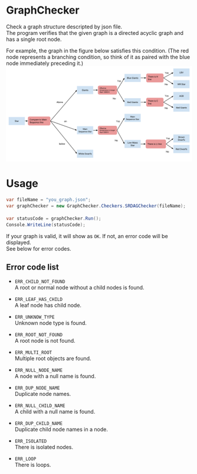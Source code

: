# GraphChecker
Check a graph structure descripted by json file.  
The program verifies that the given graph is a directed acyclic graph and has a single root node.

For example, the graph in the figure below satisfies this condition. (The red node represents a branching condition, so think of it as paired with the blue node immediately preceding it.)  
![Sub types of star](https://github.com/atsuhiron/GraphChecker/blob/main/GraphChecker/GraphChecker/img/star_category.en.png)

# Usage
```C#
var fileName = "you_graph.json";
var graphChecker = new GraphChecker.Checkers.SRDAGChecker(fileName);

var statusCode = graphChecker.Run();
Console.WriteLine(statusCode);
```

If your graph is valid, it will show as `OK`. If not, an error code will be displayed.  
See below for error codes.

## Error code list
- `ERR_CHILD_NOT_FOUND`  
A root or normal node without a child nodes is found.

- `ERR_LEAF_HAS_CHILD`  
A leaf node has child node.

- `ERR_UNKNOW_TYPE`  
Unknown node type is found.

- `ERR_ROOT_NOT_FOUND`  
A root node is not found.

- `ERR_MULTI_ROOT`  
Multiple root objects are found.

- `ERR_NULL_NODE_NAME`  
A node with a null name is found.

- `ERR_DUP_NODE_NAME`  
Duplicate node names.

- `ERR_NULL_CHILD_NAME`  
A child with a null name is found.

- `ERR_DUP_CHILD_NAME`  
Duplicate child node names in a node.

- `ERR_ISOLATED`  
There is isolated nodes.

- `ERR_LOOP`  
There is loops.